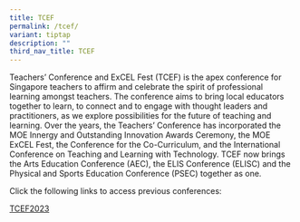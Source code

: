 ```yaml
---
title: TCEF
permalink: /tcef/
variant: tiptap
description: ""
third_nav_title: TCEF
---
```

<p>Teachers’ Conference and ExCEL Fest (TCEF) is the apex conference for
Singapore teachers to affirm and celebrate the spirit of professional learning
amongst teachers. The conference aims to bring local educators together
to learn, to connect and to engage with thought leaders and practitioners,
as we explore possibilities for the future of teaching and learning. Over
the years, the Teachers’ Conference has incorporated the MOE Innergy and
Outstanding Innovation Awards Ceremony, the MOE ExCEL Fest, the Conference
for the Co-Curriculum, and the International Conference on Teaching and
Learning with Technology. TCEF now brings the Arts Education Conference
(AEC), the ELIS Conference (ELISC) and the Physical and Sports Education
Conference (PSEC) together as one.</p>
<p>Click the following links to access previous conferences:</p>
<p><a href="https://academyofsingaporeteachers.moe.edu.sg/tcef2023/" rel="noopener nofollow" target="_blank">TCEF2023</a>
</p>
<p></p>